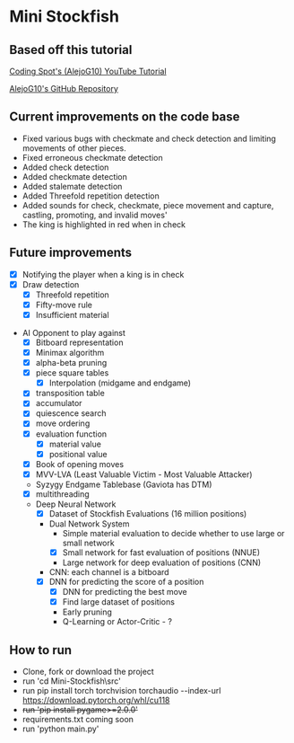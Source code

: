 # Mini Stockfish

## Based off this tutorial
[Coding Spot's (AlejoG10) YouTube Tutorial](https://www.youtube.com/watch?v=OpL0Gcfn4B4)


[AlejoG10's GitHub Repository](https://github.com/AlejoG10/python-chess-ai-yt)

## Current improvements on the code base
- Fixed various bugs with checkmate and check detection and limiting movements of other pieces.
- Fixed erroneous checkmate detection
- Added check detection
- Added checkmate detection
- Added stalemate detection
- Added Threefold repetition detection
- Added sounds for check, checkmate, piece movement and capture, castling, promoting, and invalid moves'
- The king is highlighted in red when in check

## Future improvements
- [x] Notifying the player when a king is in check
- [x] Draw detection
  - [x] Threefold repetition
  - [x] Fifty-move rule
  - [x] Insufficient material
- AI Opponent to play against
  - [x] Bitboard representation
  - [x] Minimax algorithm
  - [x] alpha-beta pruning
  - [x] piece square tables
    - [x] Interpolation (midgame and endgame)
  - [x] transposition table
  - [x] accumulator
  - [x] quiescence search
  - [x] move ordering
  - [x] evaluation function
    - [x] material value
    - [x] positional value
  - [x] Book of opening moves
  - [x] MVV-LVA (Least Valuable Victim - Most Valuable Attacker)
  - Syzygy Endgame Tablebase (Gaviota has DTM)
  - [x] multithreading
  - Deep Neural Network
    - [x] Dataset of Stockfish Evaluations (16 million positions)
    - Dual Network System
      - Simple material evaluation to decide whether to use large or small network
      - [x] Small network for fast evaluation of positions (NNUE)
      - Large network for deep evaluation of positions (CNN)
    - CNN: each channel is a bitboard
    - [x] DNN for predicting the score of a position
      - [x] DNN for predicting the best move
      - [x] Find large dataset of positions
      - Early pruning
      - Q-Learning or Actor-Critic - ?

## How to run
- Clone, fork or download the project
- run 'cd Mini-Stockfish\src'
- run pip install torch torchvision torchaudio --index-url https://download.pytorch.org/whl/cu118
- ~~run 'pip install pygame>=2.0.0'~~
- requirements.txt coming soon
- run 'python main.py'